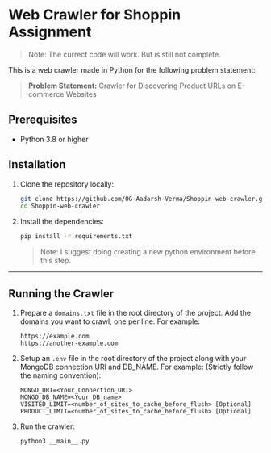 # Web Crawler for Shoppin Assignment

> Note: The currect code will work. But is still not complete.

This is a web crawler made in Python for the following problem statement:

> **Problem Statement:** Crawler for Discovering Product URLs on E-commerce Websites


## Prerequisites

- Python 3.8 or higher



## Installation

1. Clone the repository locally:
   ```bash
   git clone https://github.com/OG-Aadarsh-Verma/Shoppin-web-crawler.git
   cd Shoppin-web-crawler
   ```

2. Install the dependencies:
   ```bash
   pip install -r requirements.txt
   ```
   > Note: I suggest doing creating a new python environment before this step. 

---

## Running the Crawler

1. Prepare a `domains.txt` file in the root directory of the project. Add the domains you want to crawl, one per line. For example:
   ```
   https://example.com
   https://another-example.com
   ```

2. Setup an `.env` file in the root directory of the project along with your MongoDB connection URI and DB_NAME. For example: (Strictly follow the naming convention):
   ```
   MONGO_URI=<Your_Connection_URI>
   MONGO_DB_NAME=<Your_DB_name>
   VISITED_LIMIT=<number_of_sites_to_cache_before_flush> [Optional]
   PRODUCT_LIMIT=<number_of_sites_to_cache_before_flush> [Optional]
   ```

3. Run the crawler:
   ```bash
   python3 __main__.py
   ```